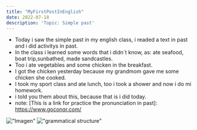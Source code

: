 ```yaml
---
title: "MyFirstPostInEnglish"
date: 2022-07-18
description: 'Topic: Simple past'
---
```


* Today i saw the simple past in my english class, i readed a text in past and i did activitys in past.
* In the class i learned some words that i didn´t know, as: ate seafood, boat trip,sunbathed, made sandcastles.
* Too i ate vegetables and some chicken in the breakfast.
* I got the chicken yesterday because my grandmom gave me some chicken she cooked.
* I took my sport class and ate lunch, too i took a shower and now i do mi homework.
* i told you them about this, because that is i did today.
* note: [This is a link for practice the pronunciation in past]: <https://www.goconqr.com/>


!["Imagen"](https://4.bp.blogspot.com/-hHQVoGlKsrc/UjJsPfUnLCI/AAAAAAAABJs/-uPnrn0P-Oo/s1600/pasado-perfecto-simple-ingles_1_1061873.jpg "Past Example")
!["grammatical structure"](https://4.bp.blogspot.com/-4iSuJR34bUM/W_BUX33HysI/AAAAAAAAAEU/7WEZPR1oPXUgacHp6jqiZ3PnIXkd2JXfQCLcBGAs/s640/presentacin-sobre-pasado-simple-3-638.jpg "grammatical structure Past")
